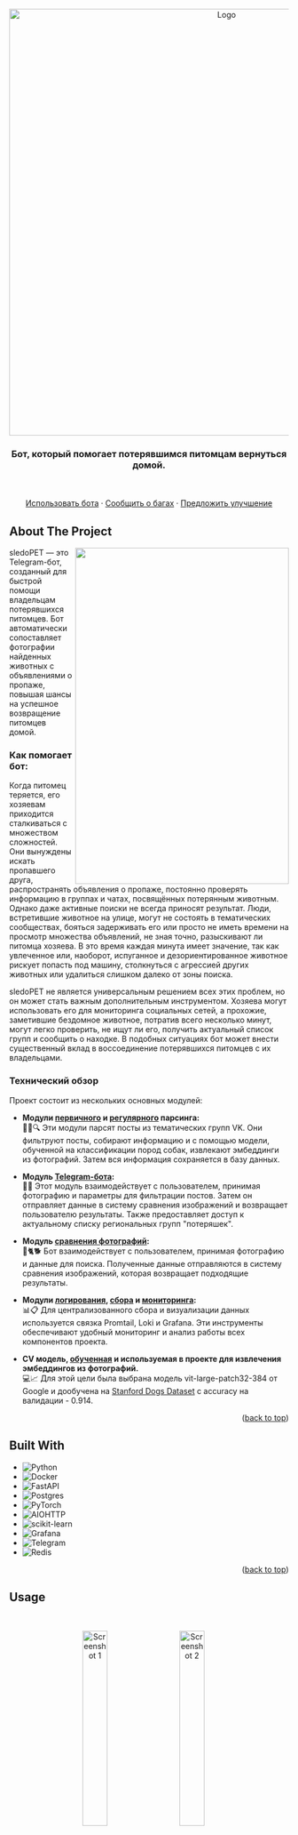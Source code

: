 <!-- PROJECT LOGO -->
<br />
<div align="center">
  <a href="https://github.com/rocinantt/sledoPET">
    <img src="https://github.com/rocinantt/DogFinderBot/blob/main/photo/logo.png" alt="Logo" width="768" height="768">
  </a>

  <h3 align="center"></h3>

  <h3 align="center">
    Бот, который помогает потерявшимся питомцам вернуться домой.
</h3>
<p>
    <br />
    <br />
    <a href="https://web.telegram.org/a/#7411138567">Использовать бота</a>
    ·
    <a href="https://github.com/rocinantt/sledoPET/issues/new?labels=bug&template=bug-report---.md">Сообщить о багах</a>
    ·
    <a href="https://github.com/rocinantt/sledoPET/issues/new?labels=enhancement&template=feature-request---.md">Предложить улучшение</a>
  </p>
</div>

<!-- ABOUT THE PROJECT -->
## About The Project

<img align="right" width="385" height="605" src="https://github.com/rocinantt/DogFinderBot/blob/main/photo/qr_new.png">
sledoPET — это Telegram-бот, созданный для быстрой помощи владельцам потерявшихся питомцев. Бот автоматически сопоставляет фотографии найденных животных с объявлениями о пропаже, повышая шансы на успешное возвращение питомцев домой.

### Как помогает бот:

Когда питомец теряется, его хозяевам приходится сталкиваться с множеством сложностей. Они вынуждены искать пропавшего друга, распространять объявления о пропаже, постоянно проверять информацию в группах и чатах, посвящённых потерянным животным. Однако даже активные поиски не всегда приносят результат. Люди, встретившие животное на улице, могут не состоять в тематических сообществах, бояться задерживать его или просто не иметь времени на просмотр множества объявлений, не зная точно, разыскивают ли питомца хозяева. В это время каждая минута имеет значение, так как увлеченное или, наоборот, испуганное и дезориентированное животное рискует попасть под машину, столкнуться с агрессией других животных или удалиться слишком далеко от зоны поиска.

sledoPET не является универсальным решением всех этих проблем, но он может стать важным дополнительным инструментом. Хозяева могут использовать его для мониторинга социальных сетей, а прохожие, заметившие бездомное животное, потратив всего несколько минут, могут легко проверить, не ищут ли его, получить актуальный список групп и сообщить о находке. В подобных ситуациях бот может внести существенный вклад в воссоединение потерявшихся питомцев с их владельцами.

### Технический обзор

Проект состоит из нескольких основных модулей:

- **Модули [первичного](https://github.com/rocinantt/sledoPET/tree/main/primary_parser) и [регулярного](https://github.com/rocinantt/sledoPET/tree/main/regular_parser) парсинга:**<br/>
  🕵️‍♂️🔍 Эти модули парсят посты из тематических групп VK. Они фильтруют посты, собирают информацию и с помощью модели, обученной на классификации пород собак, извлекают эмбеддинги из фотографий. Затем вся информация сохраняется в базу данных.

- **Модуль [Telegram-бота](https://github.com/rocinantt/sledoPET/tree/main/tg_bot):**<br/>
  🤖💬 Этот модуль взаимодействует с пользователем, принимая фотографию и параметры для фильтрации постов. Затем он отправляет данные в систему сравнения изображений и возвращает пользователю результаты. Также предоставляет доступ к актуальному списку региональных групп "потеряшек".
 
- **Модуль [сравнения фотографий](https://github.com/rocinantt/sledoPET/tree/main/photo_comparator):**<br/>
   🐾🐈🐕 Бот взаимодействует с пользователем, принимая фотографию и данные для поиска. Полученные данные отправляются в систему сравнения изображений, которая возвращает подходящие результаты.

- **Модули [логирования](https://github.com/rocinantt/sledoPET/tree/main/loki), [сбора](https://github.com/rocinantt/sledoPET/tree/main/promtail) и [мониторинга](https://github.com/rocinantt/sledoPET/tree/main/grafana):**<br/>
  📊📋 Для централизованного сбора и визуализации данных используется связка Promtail, Loki и Grafana. Эти инструменты обеспечивают удобный мониторинг и анализ работы всех компонентов проекта.

- **CV модель, [обученная](https://github.com/rocinantt/sledoPET/blob/main/vit-dog-breed.ipynb) и используемая в проекте для извлечения эмбеддингов из фотографий.**<br/>
  💻📈 Для этой цели была выбрана модель vit-large-patch32-384 от Google и дообучена на [Stanford Dogs Dataset](http://vision.stanford.edu/aditya86/ImageNetDogs/) с accuracy на валидации - 0.914.

<p align="right">(<a href="#readme-top">back to top</a>)</p>

## Built With

* ![Python](https://img.shields.io/badge/python-3670A0?style=for-the-badge&logo=python&logoColor=ffdd54)
* ![Docker](https://img.shields.io/badge/docker-%230db7ed.svg?style=for-the-badge&logo=docker&logoColor=white)
* ![FastAPI](https://img.shields.io/badge/FastAPI-005571?style=for-the-badge&logo=fastapi)
* ![Postgres](https://img.shields.io/badge/postgres-%23316192.svg?style=for-the-badge&logo=postgresql&logoColor=white)
* ![PyTorch](https://img.shields.io/badge/PyTorch-%23EE4C2C.svg?style=for-the-badge&logo=PyTorch&logoColor=white)
* ![AIOHTTP](https://img.shields.io/badge/iohttp-%232C5bb4.svg?style=for-the-badge&logo=aiohttp&logoColor=white)
* ![scikit-learn](https://img.shields.io/badge/scikit--learn-%23F7931E.svg?style=for-the-badge&logo=scikit-learn&logoColor=white)
* ![Grafana](https://img.shields.io/badge/grafana-%23F46800.svg?style=for-the-badge&logo=grafana&logoColor=white)
* ![Telegram](https://img.shields.io/badge/Telegram-2CA5E0?style=for-the-badge&logo=telegram&logoColor=white)
* ![Redis](https://img.shields.io/badge/redis-%23DD0031.svg?style=for-the-badge&logo=redis&logoColor=white)

<p align="right">(<a href="#readme-top">back to top</a>)</p>

<!-- USAGE EXAMPLES -->
## Usage
<br />

<p align="center">
  <img src="https://github.com/rocinantt/DogFinderBot/blob/main/photo/tg1.jpg" alt="Screenshot 1" width="30%" style="margin-right: 20px;">
  <img src="https://github.com/rocinantt/DogFinderBot/blob/main/photo/tg2.jpg" alt="Screenshot 2" width="30%" style="margin-right: 20px;">
  <img src="https://github.com/rocinantt/DogFinderBot/blob/main/photo/tg3.jpg" alt="Screenshot 3" width="30%" style="margin-right: 20px;">
</p>

<p align="right">(<a href="#readme-top">back to top</a>)</p>

<!-- Further plans -->
## Further plans 

- [x] Определение локации по тексту
- [x] Расширенный выбор локаций для поиска
- [x] Добавление поиска котов
  - [x] Усовершенствование системы фильтрации для раздельного сохранения постов с собаками и с кошками.
  - [x] Добавить в бота возможность выбирать вид искомого животного.
- [ ] Заменить модель ансамблем
- [ ] Добавление Московской области
- [ ] Добавить парсинг из tg.

<!-- CONTACT -->
## Contact

<br/>

<div align="left">
  <a href="https://t.me/rocinantt">
    <img src="https://github.com/rocinantt/DogFinderBot/blob/main/photo/8726389_telegram_alt_icon.png" alt="Telegram" width="100" height="100">
  </a>
<br/>
<br/>
  <a href="https://github.com/rocinantt">
    <img src="https://github.com/rocinantt/DogFinderBot/blob/main/photo/8725822_github_icon.png" alt="GitHub" width="100" height="100">
  </a>
</div>

<p align="right">(<a href="#readme-top">back to top</a>)</p>
